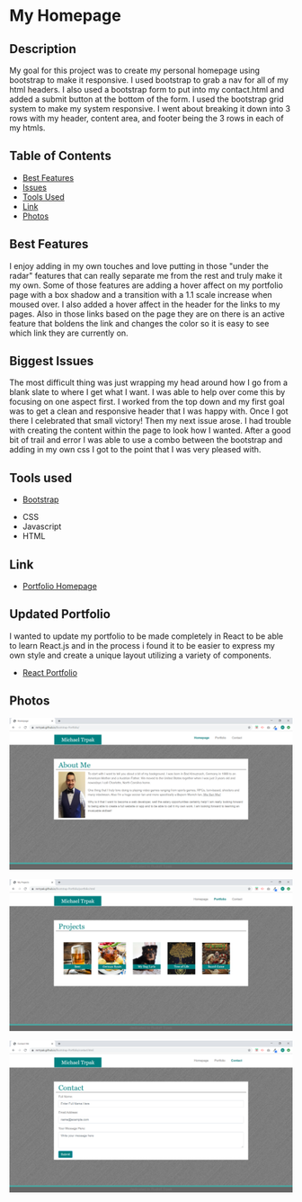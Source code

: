 # My Homepage

## Description

My goal for this project was to create my personal homepage using bootstrap to make it responsive. I used bootstrap to grab a nav for all of my html headers. I also used a bootstrap form to put into my contact.html and added a submit button at the bottom of the form. I used the bootstrap grid system to make my system responsive. I went about breaking it down into 3 rows with my header, content area, and footer being the 3 rows in each of my htmls.

## Table of Contents

- [Best Features](#Best-Features)
- [Issues](#Biggest-Issues)
- [Tools Used](#Tools-Used)
- [Link](#Link)
- [Photos](#Photos)

## Best Features

I enjoy adding in my own touches and love putting in those "under the radar" features that can really separate me from the rest and truly make it my own. Some of those features are adding a hover affect on my portfolio page with a box shadow and a transition with a 1.1 scale increase when moused over. I also added a hover affect in the header for the links to my pages. Also in those links based on the page they are on there is an active feature that boldens the link and changes the color so it is easy to see which link they are currently on.

## Biggest Issues

The most difficult thing was just wrapping my head around how I go from a blank slate to where I get what I want. I was able to help over come this by focusing on one aspect first. I worked from the top down and my first goal was to get a clean and responsive header that I was happy with. Once I got there I celebrated that small victory! Then my next issue arose. I had trouble with creating the content within the page to look how I wanted. After a good bit of trail and error I was able to use a combo between the bootstrap and adding in my own css I got to the point that I was very pleased with.

## Tools used

* [Bootstrap](https://getbootstrap.com/)
- CSS
- Javascript
- HTML

## Link

- [Portfolio Homepage](https://mrtrpak.github.io)

## Updated Portfolio

I wanted to update my portfolio to be made completely in React to be able to learn React.js and in the process i found it to be easier to express my own style and create a unique layout utilizing a variety of components.

- [React Portfolio](https://mrtrpak.github.io/my-page)

## Photos

![Website Photo](/photos/index.png)

![Website Photo](/photos/portfolio.png)

![Website Photo](/photos/contact.png)
